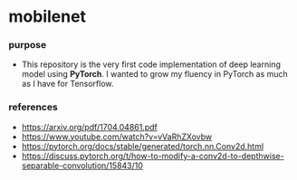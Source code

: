 # mobilenet

### purpose
- This repository is the very first code implementation of deep learning model using **PyTorch**. I wanted to grow my fluency in PyTorch as much as I have for Tensorflow.

### references
- https://arxiv.org/pdf/1704.04861.pdf
- https://www.youtube.com/watch?v=vVaRhZXovbw
- https://pytorch.org/docs/stable/generated/torch.nn.Conv2d.html
- https://discuss.pytorch.org/t/how-to-modify-a-conv2d-to-depthwise-separable-convolution/15843/10